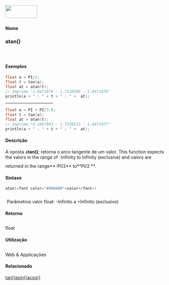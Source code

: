 <img height="40" src="../images/1pix.gif" width="100"/>
<img height="1" src="../images/1pix.gif" width="20"/>
<img height="1" src="../images/1pix.gif" width="555"/>

#### Nome
### atan()
<img height="25" src="../images/1pix.gif" width="1"/>

#### Exemplos

```pde
float a = PI/3; 
float t = tan(a); 
float at = atan(t); 
// Imprime "1.0471976 : 1.7320509 : 1.0471976" 
println(a + " : " + t + " : " +  at); 

```
<hr align="left" noshade="noshade" size="1" width="150"/>

```pde
float a = PI + PI/3.0; 
float t = tan(a); 
float at = atan(t); 
// Imprime "4.1887903 : 1.7320513 : 1.0471977" 
println(a + " : " + t + " : " +  at); 

```

#### Descrição
A oposta a**tan()**; retorna o arco tangente de um valor.<b></b> This function expects the valors in the range of -Infinity to Infinity (exclusive) and valors are returned in the range**-PI/2** to**PI/2 **.
<img height="25" src="../images/1pix.gif" width="1"/>

#### Sintaxe
```pde
atan(<font color="#996600">valor</font>)

```
<img height="25" src="../images/1pix.gif" width="1"/>
Parâmetros
valor
float: -Infinito a +Infinito (exclusivo)
<img height="25" src="../images/1pix.gif" width="1"/>

#### Retorno

	
float
<img height="25" src="../images/1pix.gif" width="1"/>

#### Utilização

	
Web & Applicações
<img height="25" src="../images/1pix.gif" width="1"/>

#### Relacionado
[tan()](tan_)[asin()](asin_)[acos()](acos_)

